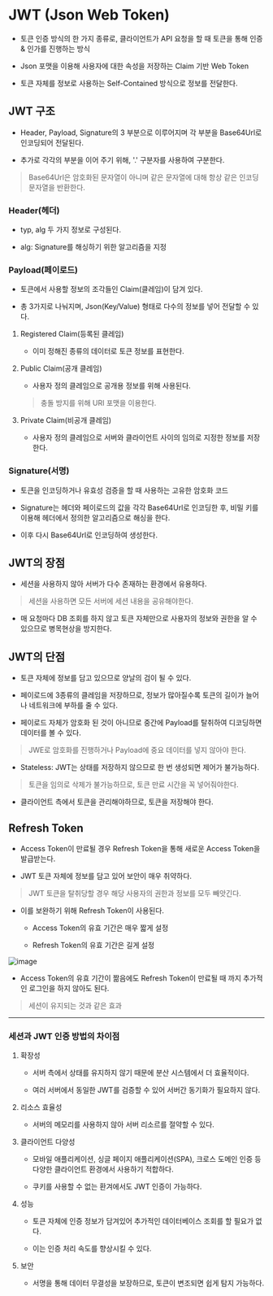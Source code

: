 # JWT (Json Web Token)

- 토큰 인증 방식의 한 가지 종류로, 클라이언트가 API 요청을 할 때 토큰을 통해 인증 & 인가를 진행하는 방식 

- Json 포맷을 이용해 사용자에 대한 속성을 저장하는 Claim 기반 Web Token

- 토큰 자체를 정보로 사용하는 Self-Contained 방식으로 정보를 전달한다.

## JWT 구조

- Header, Payload, Signature의 3 부분으로 이루어지며 각 부분을 Base64Url로 인코딩되어 전달된다.

- 추가로 각각의 부분을 이어 주기 위해, '.' 구분자를 사용하여 구분한다.

> Base64Url은 암호화된 문자열이 아니며 같은 문자열에 대해 항상 같은 인코딩 문자열을 반환한다.

### Header(헤더)

- typ, alg 두 가지 정보로 구성된다.

- alg: Signature를 해싱하기 위한 알고리즘을 지정

### Payload(페이로드)

- 토큰에서 사용할 정보의 조각들인 Claim(클레임)이 담겨 있다.

- 총 3가지로 나눠지며, Json(Key/Value) 형태로 다수의 정보를 넣어 전달할 수 있다.

1. Registered Claim(등록된 클레임)

    - 이미 정해진 종류의 데이터로 토큰 정보를 표현한다.

2. Public Claim(공개 클레임)

    - 사용자 정의 클레임으로 공개용 정보를 위해 사용된다.
  
    > 충돌 방지를 위해 URI 포맷을 이용한다.

3. Private Claim(비공개 클레임)

    - 사용자 정의 클레임으로 서버와 클라이언트 사이의 임의로 지정한 정보를 저장한다.

### Signature(서명)

- 토큰을 인코딩하거나 유효성 검증을 할 때 사용하는 고유한 암호화 코드

- Signature는 헤더와 페이로드의 값을 각각 Base64Url로 인코딩한 후, 비밀 키를 이용해 헤더에서 정의한 알고리즘으로 해싱을 한다.

- 이후 다시 Base64Url로 인코딩하여 생성한다.

## JWT의 장점

- 세션을 사용하지 않아 서버가 다수 존재하는 환경에서 유용하다.

> 세션을 사용하면 모든 서버에 세션 내용을 공유해야한다.

- 매 요청마다 DB 조회를 하지 않고 토큰 자체만으로 사용자의 정보와 권한을 알 수 있으므로 병목현상을 방지한다.

## JWT의 단점

- 토큰 자체에 정보를 담고 있으므로 양날의 검이 될 수 있다.

- 페이로드에 3종류의 클레임을 저장하므로, 정보가 많아질수록 토큰의 길이가 늘어나 네트워크에 부하를 줄 수 있다.

- 페이로드 자체가 암호화 된 것이 아니므로 중간에 Payload를 탈취하여 디코딩하면 데이터를 볼 수 있다.

> JWE로 암호화를 진행하거나 Payload에 중요 데이터를 넣지 않아야 한다.

- Stateless: JWT는 상태를 저장하지 않으므로 한 번 생성되면 제어가 불가능하다.

> 토큰을 임의로 삭제가 불가능하므로, 토큰 만료 시간을 꼭 넣어줘야한다.

- 클라이언트 측에서 토큰을 관리해야하므로, 토큰을 저장해야 한다.

## Refresh Token

- Access Token이 만료될 경우 Refresh Token을 통해 새로운 Access Token을 발급받는다.

- JWT 토큰 자체에 정보를 담고 있어 보안이 매우 취약하다.

> JWT 토큰을 탈취당할 경우 해당 사용자의 권한과 정보를 모두 빼앗긴다.

- 이를 보완하기 위해 Refresh Token이 사용된다.

    - Access Token의 유효 기간은 매우 짧게 설정
 
    - Refresh Token의 유효 기간은 길게 설정

![image](https://github.com/user-attachments/assets/e2e6e7fa-d115-4db1-9e96-1b759b534993)

- Access Token의 유효 기간이 짦음에도 Refresh Token이 만료될 때 까지 추가적인 로그인을 하지 않아도 된다.

> 세션이 유지되는 것과 같은 효과

-----

### 세션과 JWT 인증 방법의 차이점

1. 확장성

    - 서버 측에서 상태를 유지하지 않기 때문에 분산 시스템에서 더 효율적이다.
  
    - 여러 서버에서 동일한 JWT를 검증할 수 있어 서버간 동기화가 필요하지 않다.
    
2. 리소스 효율성

    - 서버의 메모리를 사용하지 않아 서버 리소르를 절약할 수 있다.
    
3. 클라이언트 다양성

    - 모바일 애플리케이션, 싱글 페이지 애플리케이션(SPA), 크로스 도메인 인증 등 다양한 클라이언트 환경에서 사용하기 적합하다.
  
    - 쿠키를 사용할 수 없는 환겨에서도 JWT 인증이 가능하다.
    
4. 성능

    - 토큰 자체에 인증 정보가 담겨있어 추가적인 데이터베이스 조회를 할 필요가 없다.
  
    - 이는 인증 처리 속도를 향상시킬 수 있다.
    
5. 보안

    - 서명을 통해 데이터 무결성을 보장하므로, 토큰이 변조되면 쉽게 탐지 가능하다.
  
